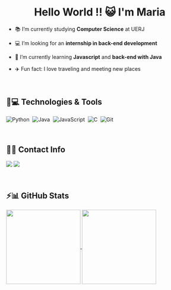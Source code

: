 <h1 align="center">Hello World !! 😺 I'm Maria</h1>

- 📚 I’m currently studying **Computer Science** at UERJ

- 💻 I’m looking for an **internship in back-end development**
  
- 🌟 I’m currently learning **Javascript** and **back-end with Java**
  
- ✈️ Fun fact: I love traveling and meeting new places

&nbsp;

## 🚀💻 Technologies & Tools

![Python](https://img.shields.io/badge/python-3670A0?style=for-the-badge&logo=python&logoColor=ffdd54)&nbsp;
![Java](https://img.shields.io/badge/Java-000?style=for-the-badge&logo=java)&nbsp;
![JavaScript](https://img.shields.io/badge/javascript-%23323330.svg?style=for-the-badge&logo=javascript&logoColor=%23F7DF1E)&nbsp;
![C](https://img.shields.io/badge/c-%2300599C.svg?style=for-the-badge&logo=c&logoColor=white)&nbsp;
![Git](https://img.shields.io/badge/GIT-E44C30?style=for-the-badge&logo=git&logoColor=white)&nbsp;

&nbsp;

## 🔗📞 Contact Info

<a href = "mailto:madusilva0205@gmail.com"> <img src="https://img.shields.io/badge/-Gmail-%23333?style=for-the-badge&logo=gmail&logoColor=white" target="_blank"></a>
<a href="https://www.linkedin.com/in/maria-eduarda-silva-915749209/" target="_blank"><img src="https://img.shields.io/badge/-LinkedIn-%230077B5?style=for-the-badge&logo=linkedin&logoColor=white"  target="_blank"></a> 

&nbsp;

## ⚡📊 GitHub Stats

<a href="https://github.com/mariadesu/github-readme-stats">
  <img height=200 align="center" src="https://github-readme-stats.vercel.app/api?username=mariadesu&theme=radical" />
</a>
<a href="https://github.com/mariadesu/convoychat">
  <img height=200 align="center" src="https://github-readme-stats.vercel.app/api/top-langs?username=mariadesu&theme=radical&layout=donut&langs_count=8&card_width=320" />
</a>
